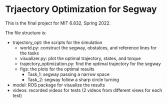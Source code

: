 #  Trjaectory Optimization for Segway

This is the final project for MIT 6.832, Spring 2022.

The file structure is:

- trajectory_opt: the scripts for the simulation
  - world.py: construct the segway, obstalces, and reference lines for the tasks
  - visualizer.py: plot the optimal trajectory, states, and torque
  - trajectory_optimization.py: find the optimal trajectory for the segway
  - figs: the plots for the optimal results
    - Task_1: segway passing a narrow space
    - Task_2: segway follow a sharp circle turning
- model: ROS package for visualize the results
- videos: recorded videos for tests (2 videos from different views for each test)

